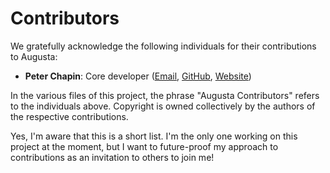 
Contributors
============

We gratefully acknowledge the following individuals for their contributions to Augusta:

- **Peter Chapin**: Core developer ([Email](mailto:spicacality@kelseymountain.org),
  [GitHub](https://github.com/pchapin), [Website](https://www.pchapin.org))

In the various files of this project, the phrase "Augusta Contributors" refers to the
individuals above. Copyright is owned collectively by the authors of the respective
contributions.

Yes, I'm aware that this is a short list. I'm the only one working on this project at the
moment, but I want to future-proof my approach to contributions as an invitation to others to
join me!
